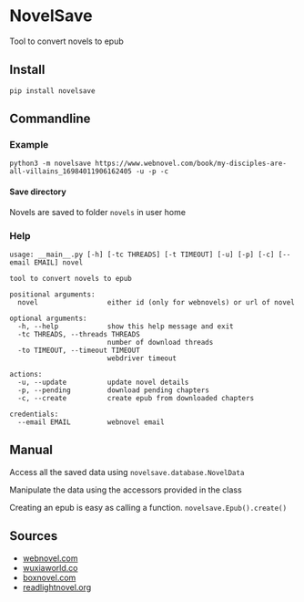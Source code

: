 # NovelSave

Tool to convert novels to epub

## Install

```
pip install novelsave
```

## Commandline

### Example
```
python3 -m novelsave https://www.webnovel.com/book/my-disciples-are-all-villains_16984011906162405 -u -p -c
```

#### Save directory

Novels are saved to folder `novels` in user home

### Help

```batch
usage: __main__.py [-h] [-tc THREADS] [-t TIMEOUT] [-u] [-p] [-c] [--email EMAIL] novel

tool to convert novels to epub

positional arguments:
  novel                 either id (only for webnovels) or url of novel

optional arguments:
  -h, --help            show this help message and exit
  -tc THREADS, --threads THREADS
                        number of download threads
  -to TIMEOUT, --timeout TIMEOUT
                        webdriver timeout

actions:
  -u, --update          update novel details
  -p, --pending         download pending chapters
  -c, --create          create epub from downloaded chapters

credentials:
  --email EMAIL         webnovel email

```

## Manual

Access all the saved data using `novelsave.database.NovelData`

Manipulate the data using the accessors provided in the class

Creating an epub is easy as calling a function. `novelsave.Epub().create()`

## Sources

- [webnovel.com](https://www.webnovel.com/)
- [wuxiaworld.co](https://www.wuxiaworld.co/)
- [boxnovel.com](https://www.boxnovel.co/)
- [readlightnovel.org](https://www.readlightnovel.org/)